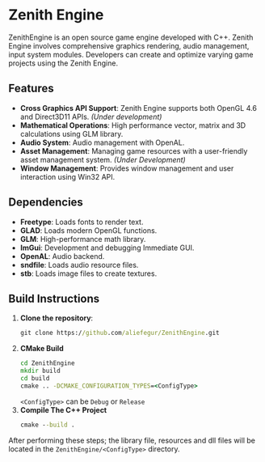 # Zenith Engine
ZenithEngine is an open source game engine developed with C++. Zenith Engine involves comprehensive graphics rendering, audio management, input system modules. Developers can create and optimize varying game projects using the Zenith Engine.

## Features
* **Cross Graphics API Support**: Zenith Engine supports both OpenGL 4.6 and Direct3D11 APIs. *(Under development)*
* **Mathematical Operations**: High performance vector, matrix and 3D calculations using GLM library.
* **Audio System**: Audio management with OpenAL.
* **Asset Management**: Managing game resources with a user-friendly asset management system. *(Under Development)*
* **Window Management**: Provides window management and user interaction using Win32 API.

## Dependencies
* **Freetype**: Loads fonts to render text.
* **GLAD**: Loads modern OpenGL functions.
* **GLM**: High-performance math library.
* **ImGui**: Development and debugging Immediate GUI.
* **OpenAL**: Audio backend.
* **sndfile**: Loads audio resource files.
* **stb**: Loads image files to create textures.

## Build Instructions
1. **Clone the repository**:
   ```cmd
   git clone https://github.com/aliefegur/ZenithEngine.git
	```
2. **CMake Build**
   ```cmd
   cd ZenithEngine
   mkdir build
   cd build
   cmake .. -DCMAKE_CONFIGURATION_TYPES=<ConfigType>
   ```
   `<ConfigType>` can be `Debug` or `Release`
3. **Compile The C++ Project**
   ```cmd
   cmake --build .
   ```

After performing these steps; the library file, resources and dll files will be located in the `ZenithEngine/<ConfigType>` directory.
